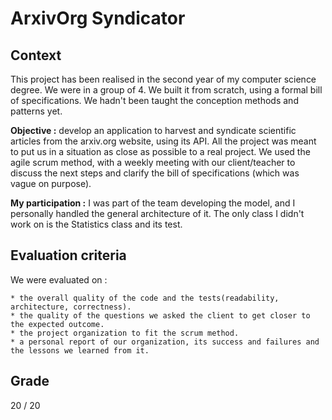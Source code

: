 # ArxivOrg Syndicator

## Context
This project has been realised in the second year of my computer science degree. We were in a group of 4.
We built it from scratch, using a formal bill of specifications.
We hadn't been taught the conception methods and patterns yet.

**Objective :** develop an application to harvest and syndicate scientific articles from the arxiv.org website, using its API. 
All the project was meant to put us in a situation as close as possible to a real project.
We used the agile scrum method, with a weekly meeting with our client/teacher to discuss the next steps and clarify the bill of
specifications (which was vague on purpose).

**My participation :** I was part of the team developing the model, and I personally handled the general architecture of it.
The only class I didn't work on is the Statistics class and its test.

## Evaluation criteria
We were evaluated on :

    * the overall quality of the code and the tests(readability, architecture, correctness).
    * the quality of the questions we asked the client to get closer to the expected outcome.
    * the project organization to fit the scrum method.
    * a personal report of our organization, its success and failures and the lessons we learned from it.

## Grade
20 / 20
